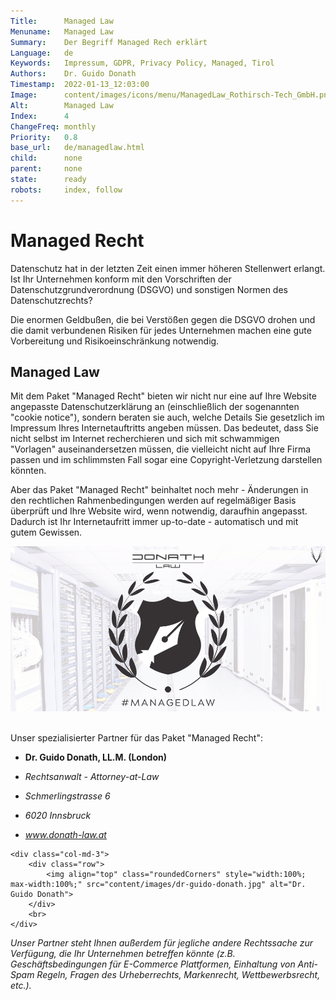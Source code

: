```yaml
---
Title:      Managed Law
Menuname:   Managed Law
Summary:    Der Begriff Managed Rech erklärt
Language:   de
Keywords:   Impressum, GDPR, Privacy Policy, Managed, Tirol
Authors:    Dr. Guido Donath
Timestamp:  2022-01-13_12:03:00
Image:      content/images/icons/menu/ManagedLaw_Rothirsch-Tech_GmbH.png
Alt:        Managed Law
Index:      4
ChangeFreq: monthly
Priority:   0.8
base_url:   de/managedlaw.html
child:      none
parent:     none
state:      ready
robots:     index, follow
---
```


# Managed Recht

Datenschutz hat in der letzten Zeit einen immer höheren Stellenwert erlangt. Ist Ihr Unternehmen konform mit den Vorschriften der Datenschutzgrundverordnung (DSGVO) und sonstigen Normen des Datenschutzrechts?

Die enormen Geldbußen, die bei Verstößen gegen die DSGVO drohen und die damit verbundenen Risiken für jedes Unternehmen machen eine gute Vorbereitung und Risikoeinschränkung notwendig.

## Managed Law

Mit dem Paket "Managed Recht" bieten wir nicht nur eine auf Ihre Website angepasste Datenschutzerklärung an (einschließlich der sogenannten "cookie notice"), sondern beraten sie auch, welche Details Sie gesetzlich im Impressum Ihres Internetauftritts angeben müssen. Das bedeutet, dass Sie nicht selbst im Internet recherchieren und sich mit schwammigen "Vorlagen" auseinandersetzen müssen, die vielleicht nicht auf Ihre Firma passen und im schlimmsten Fall sogar eine Copyright-Verletzung darstellen könnten.

Aber das Paket "Managed Recht" beinhaltet noch mehr - Änderungen in den rechtlichen Rahmenbedingungen werden auf regelmäßiger Basis überprüft und Ihre Website wird, wenn notwendig, daraufhin angepasst. Dadurch ist Ihr Internetaufritt immer up-to-date - automatisch und mit gutem Gewissen.

![A coat of arms with a fountain pen as a pattern bordered by a laurel bush. The heading is DonathLaw and under it the words Managed Law](content/images/ManagedLaw.png "Managed Law")
<br>
<br>

Unser spezialisierter Partner für das Paket "Managed Recht":
<!-- Adresse Dr. Guido Donath -->
<div class="row">
    <div class="col-md-7">
        <ul class="guidolist">
            <li class="light-color"><p><b>Dr. Guido Donath, LL.M. (London)</b></p></li>
            <li class="light-color"><p><i>Rechtsanwalt - Attorney-at-Law</i></p></li>
            <li class="light-color"><p><i>Schmerlingstrasse 6</i></p></li>
            <li class="light-color"><p><i>6020 Innsbruck</i></p></li>
            <li class="light-color"><i><a href="www.donath-law.at">www.donath-law.at</a></i></li>
        </ul>
    </div>

    <div class="col-md-3">
        <div class="row">
            <img align="top" class="roundedCorners" style="width:100%; max-width:100%;" src="content/images/dr-guido-donath.jpg" alt="Dr. Guido Donath">
        </div>
        <br>
    </div>
</div>
<!-- Adresse Dr. Guido Donath -->


*Unser Partner steht Ihnen außerdem für jegliche andere Rechtssache zur Verfügung, die Ihr Unternehmen betreffen könnte (z.B. Geschäftsbedingungen für E-Commerce Plattformen, Einhaltung von Anti-Spam Regeln, Fragen des Urheberrechts, Markenrecht, Wettbewerbsrecht, etc.).*
